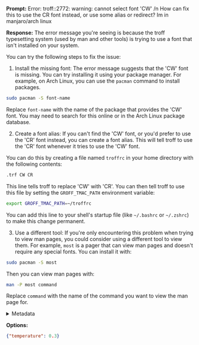 **Prompt:**
Error: troff:<standard input>:2772: warning: cannot select font 'CW' /n How can fix this to use the CR font instead, or use some alias or redirect? Im in manjaro/arch linux

**Response:**
The error message you're seeing is because the troff typesetting system (used by man and other tools) is trying to use a font that isn't installed on your system.

You can try the following steps to fix the issue:

1. Install the missing font: The error message suggests that the 'CW' font is missing. You can try installing it using your package manager. For example, on Arch Linux, you can use the `pacman` command to install packages.

```bash
sudo pacman -S font-name
```
Replace `font-name` with the name of the package that provides the 'CW' font. You may need to search for this online or in the Arch Linux package database.

2. Create a font alias: If you can't find the 'CW' font, or you'd prefer to use the 'CR' font instead, you can create a font alias. This will tell troff to use the 'CR' font whenever it tries to use the 'CW' font.

You can do this by creating a file named `troffrc` in your home directory with the following contents:

```bash
.trf CW CR
```
This line tells troff to replace 'CW' with 'CR'. You can then tell troff to use this file by setting the `GROFF_TMAC_PATH` environment variable:

```bash
export GROFF_TMAC_PATH=~/troffrc
```
You can add this line to your shell's startup file (like `~/.bashrc` or `~/.zshrc`) to make this change permanent.

3. Use a different tool: If you're only encountering this problem when trying to view man pages, you could consider using a different tool to view them. For example, `most` is a pager that can view man pages and doesn't require any special fonts. You can install it with:

```bash
sudo pacman -S most
```
Then you can view man pages with:

```bash
man -P most command
```
Replace `command` with the name of the command you want to view the man page for.

<details><summary>Metadata</summary>

- Duration: 46156 ms
- Datetime: 2023-08-25T10:34:59.574078
- Model: gpt-4-0613

</details>

**Options:**
```json
{"temperature": 0.3}
```

